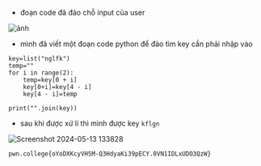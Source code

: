 * đoạn code đã đảo chỗ input của user

![ảnh](https://github.com/LDV-SpaceK/pwn.collage/assets/151914246/e1bf6020-8004-4749-8dca-d86f20b0f4f4)

* mình đã viết một đoạn code python để đảo tìm key cần phải nhập vào

```
key=list("nglfk")
temp=""
for i in range(2):
    temp=key[0 + i]
    key[0+i]=key[4 - i]
    key[4 - i]=temp

print("".join(key))
```

* sau khi được xử lí thì mình được key `kflgn`

![Screenshot 2024-05-13 133828](https://github.com/LDV-SpaceK/pwn.collage/assets/151914246/e9aac00f-bc1f-4469-a966-940d5cba8819)

`pwn.college{oYoDXKcyVH5M-Q3HdyaKi39pECY.0VN1IDLxUDO3QzW}`
